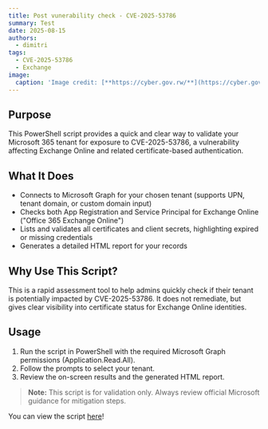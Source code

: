 ```yaml
---
title: Post vunerability check - CVE-2025-53786
summary: Test
date: 2025-08-15
authors:
  - dimitri
tags:
  - CVE-2025-53786
  - Exchange
image:
  caption: 'Image credit: [**https://cyber.gov.rw/**](https://cyber.gov.rw/updates/article/zero-day-vulnerabilities-in-microsoft-exchange-server/)'
---
```


## Purpose
This PowerShell script provides a quick and clear way to validate your Microsoft 365 tenant for exposure to CVE-2025-53786, a vulnerability affecting Exchange Online and related certificate-based authentication.

## What It Does
- Connects to Microsoft Graph for your chosen tenant (supports UPN, tenant domain, or custom domain input)
- Checks both App Registration and Service Principal for Exchange Online ("Office 365 Exchange Online")
- Lists and validates all certificates and client secrets, highlighting expired or missing credentials
- Generates a detailed HTML report for your records

## Why Use This Script?
This is a rapid assessment tool to help admins quickly check if their tenant is potentially impacted by CVE-2025-53786. It does not remediate, but gives clear visibility into certificate status for Exchange Online identities.

## Usage
1. Run the script in PowerShell with the required Microsoft Graph permissions (Application.Read.All).
2. Follow the prompts to select your tenant.
3. Review the on-screen results and the generated HTML report.

> **Note:** This script is for validation only. Always review official Microsoft guidance for mitigation steps.

You can view the script [here](https://github.com/CloudCodeCreators/Code/blob/main/Exchange/Post_check_CVE-2025-53786_mitigation.ps1)!
